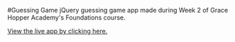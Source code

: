 #Guessing Game
jQuery guessing game app made during Week 2 of Grace Hopper Academy's Foundations course.

[View the live app by clicking here.](http://cloworm.github.io/guessing-game/)
